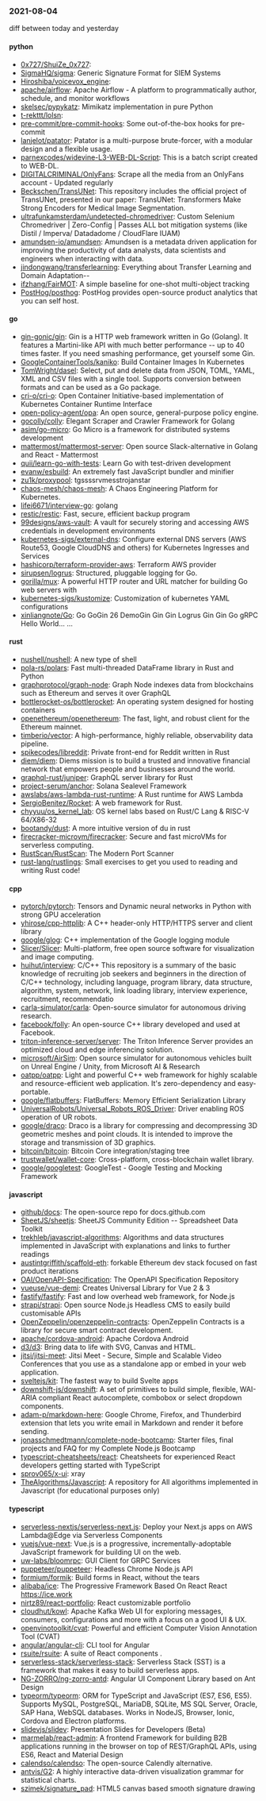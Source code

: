 ### 2021-08-04
diff between today and yesterday

#### python
* [0x727/ShuiZe_0x727](https://github.com/0x727/ShuiZe_0x727): 
* [SigmaHQ/sigma](https://github.com/SigmaHQ/sigma): Generic Signature Format for SIEM Systems
* [Hiroshiba/voicevox_engine](https://github.com/Hiroshiba/voicevox_engine): 
* [apache/airflow](https://github.com/apache/airflow): Apache Airflow - A platform to programmatically author, schedule, and monitor workflows
* [skelsec/pypykatz](https://github.com/skelsec/pypykatz): Mimikatz implementation in pure Python
* [t-rekttt/lolsn](https://github.com/t-rekttt/lolsn): 
* [pre-commit/pre-commit-hooks](https://github.com/pre-commit/pre-commit-hooks): Some out-of-the-box hooks for pre-commit
* [lanjelot/patator](https://github.com/lanjelot/patator): Patator is a multi-purpose brute-forcer, with a modular design and a flexible usage.
* [parnexcodes/widevine-L3-WEB-DL-Script](https://github.com/parnexcodes/widevine-L3-WEB-DL-Script): This is a batch script created to WEB-DL.
* [DIGITALCRIMINAL/OnlyFans](https://github.com/DIGITALCRIMINAL/OnlyFans): Scrape all the media from an OnlyFans account - Updated regularly
* [Beckschen/TransUNet](https://github.com/Beckschen/TransUNet): This repository includes the official project of TransUNet, presented in our paper: TransUNet: Transformers Make Strong Encoders for Medical Image Segmentation.
* [ultrafunkamsterdam/undetected-chromedriver](https://github.com/ultrafunkamsterdam/undetected-chromedriver): Custom Selenium Chromedriver | Zero-Config | Passes ALL bot mitigation systems (like Distil / Imperva/ Datadadome / CloudFlare IUAM)
* [amundsen-io/amundsen](https://github.com/amundsen-io/amundsen): Amundsen is a metadata driven application for improving the productivity of data analysts, data scientists and engineers when interacting with data.
* [jindongwang/transferlearning](https://github.com/jindongwang/transferlearning): Everything about Transfer Learning and Domain Adaptation--
* [ifzhang/FairMOT](https://github.com/ifzhang/FairMOT): A simple baseline for one-shot multi-object tracking
* [PostHog/posthog](https://github.com/PostHog/posthog):  PostHog provides open-source product analytics that you can self host.

#### go
* [gin-gonic/gin](https://github.com/gin-gonic/gin): Gin is a HTTP web framework written in Go (Golang). It features a Martini-like API with much better performance -- up to 40 times faster. If you need smashing performance, get yourself some Gin.
* [GoogleContainerTools/kaniko](https://github.com/GoogleContainerTools/kaniko): Build Container Images In Kubernetes
* [TomWright/dasel](https://github.com/TomWright/dasel): Select, put and delete data from JSON, TOML, YAML, XML and CSV files with a single tool. Supports conversion between formats and can be used as a Go package.
* [cri-o/cri-o](https://github.com/cri-o/cri-o): Open Container Initiative-based implementation of Kubernetes Container Runtime Interface
* [open-policy-agent/opa](https://github.com/open-policy-agent/opa): An open source, general-purpose policy engine.
* [gocolly/colly](https://github.com/gocolly/colly): Elegant Scraper and Crawler Framework for Golang
* [asim/go-micro](https://github.com/asim/go-micro): Go Micro is a framework for distributed systems development
* [mattermost/mattermost-server](https://github.com/mattermost/mattermost-server): Open source Slack-alternative in Golang and React - Mattermost
* [quii/learn-go-with-tests](https://github.com/quii/learn-go-with-tests): Learn Go with test-driven development
* [evanw/esbuild](https://github.com/evanw/esbuild): An extremely fast JavaScript bundler and minifier
* [zu1k/proxypool](https://github.com/zu1k/proxypool): tgssssrvmesstrojanstar
* [chaos-mesh/chaos-mesh](https://github.com/chaos-mesh/chaos-mesh): A Chaos Engineering Platform for Kubernetes.
* [lifei6671/interview-go](https://github.com/lifei6671/interview-go): golang
* [restic/restic](https://github.com/restic/restic): Fast, secure, efficient backup program
* [99designs/aws-vault](https://github.com/99designs/aws-vault): A vault for securely storing and accessing AWS credentials in development environments
* [kubernetes-sigs/external-dns](https://github.com/kubernetes-sigs/external-dns): Configure external DNS servers (AWS Route53, Google CloudDNS and others) for Kubernetes Ingresses and Services
* [hashicorp/terraform-provider-aws](https://github.com/hashicorp/terraform-provider-aws): Terraform AWS provider
* [sirupsen/logrus](https://github.com/sirupsen/logrus): Structured, pluggable logging for Go.
* [gorilla/mux](https://github.com/gorilla/mux): A powerful HTTP router and URL matcher for building Go web servers with 
* [kubernetes-sigs/kustomize](https://github.com/kubernetes-sigs/kustomize): Customization of kubernetes YAML configurations
* [xinliangnote/Go](https://github.com/xinliangnote/Go): Go  GoGin  26 DemoGin Gin Gin  Logrus Gin Gin Go gRPC Hello World... ...

#### rust
* [nushell/nushell](https://github.com/nushell/nushell): A new type of shell
* [pola-rs/polars](https://github.com/pola-rs/polars): Fast multi-threaded DataFrame library in Rust and Python
* [graphprotocol/graph-node](https://github.com/graphprotocol/graph-node): Graph Node indexes data from blockchains such as Ethereum and serves it over GraphQL
* [bottlerocket-os/bottlerocket](https://github.com/bottlerocket-os/bottlerocket): An operating system designed for hosting containers
* [openethereum/openethereum](https://github.com/openethereum/openethereum): The fast, light, and robust client for the Ethereum mainnet.
* [timberio/vector](https://github.com/timberio/vector): A high-performance, highly reliable, observability data pipeline.
* [spikecodes/libreddit](https://github.com/spikecodes/libreddit): Private front-end for Reddit written in Rust
* [diem/diem](https://github.com/diem/diem): Diems mission is to build a trusted and innovative financial network that empowers people and businesses around the world.
* [graphql-rust/juniper](https://github.com/graphql-rust/juniper): GraphQL server library for Rust
* [project-serum/anchor](https://github.com/project-serum/anchor):  Solana Sealevel Framework
* [awslabs/aws-lambda-rust-runtime](https://github.com/awslabs/aws-lambda-rust-runtime): A Rust runtime for AWS Lambda
* [SergioBenitez/Rocket](https://github.com/SergioBenitez/Rocket): A web framework for Rust.
* [chyyuu/os_kernel_lab](https://github.com/chyyuu/os_kernel_lab): OS kernel labs based on Rust/C Lang & RISC-V 64/X86-32
* [bootandy/dust](https://github.com/bootandy/dust): A more intuitive version of du in rust
* [firecracker-microvm/firecracker](https://github.com/firecracker-microvm/firecracker): Secure and fast microVMs for serverless computing.
* [RustScan/RustScan](https://github.com/RustScan/RustScan):  The Modern Port Scanner 
* [rust-lang/rustlings](https://github.com/rust-lang/rustlings):  Small exercises to get you used to reading and writing Rust code!

#### cpp
* [pytorch/pytorch](https://github.com/pytorch/pytorch): Tensors and Dynamic neural networks in Python with strong GPU acceleration
* [yhirose/cpp-httplib](https://github.com/yhirose/cpp-httplib): A C++ header-only HTTP/HTTPS server and client library
* [google/glog](https://github.com/google/glog): C++ implementation of the Google logging module
* [Slicer/Slicer](https://github.com/Slicer/Slicer): Multi-platform, free open source software for visualization and image computing.
* [huihut/interview](https://github.com/huihut/interview):  C/C++ This repository is a summary of the basic knowledge of recruiting job seekers and beginners in the direction of C/C++ technology, including language, program library, data structure, algorithm, system, network, link loading library, interview experience, recruitment, recommendatio
* [carla-simulator/carla](https://github.com/carla-simulator/carla): Open-source simulator for autonomous driving research.
* [facebook/folly](https://github.com/facebook/folly): An open-source C++ library developed and used at Facebook.
* [triton-inference-server/server](https://github.com/triton-inference-server/server): The Triton Inference Server provides an optimized cloud and edge inferencing solution.
* [microsoft/AirSim](https://github.com/microsoft/AirSim): Open source simulator for autonomous vehicles built on Unreal Engine / Unity, from Microsoft AI & Research
* [oatpp/oatpp](https://github.com/oatpp/oatpp): Light and powerful C++ web framework for highly scalable and resource-efficient web application. It's zero-dependency and easy-portable.
* [google/flatbuffers](https://github.com/google/flatbuffers): FlatBuffers: Memory Efficient Serialization Library
* [UniversalRobots/Universal_Robots_ROS_Driver](https://github.com/UniversalRobots/Universal_Robots_ROS_Driver): Driver enabling ROS operation of UR robots.
* [google/draco](https://github.com/google/draco): Draco is a library for compressing and decompressing 3D geometric meshes and point clouds. It is intended to improve the storage and transmission of 3D graphics.
* [bitcoin/bitcoin](https://github.com/bitcoin/bitcoin): Bitcoin Core integration/staging tree
* [trustwallet/wallet-core](https://github.com/trustwallet/wallet-core): Cross-platform, cross-blockchain wallet library.
* [google/googletest](https://github.com/google/googletest): GoogleTest - Google Testing and Mocking Framework

#### javascript
* [github/docs](https://github.com/github/docs): The open-source repo for docs.github.com
* [SheetJS/sheetjs](https://github.com/SheetJS/sheetjs):  SheetJS Community Edition -- Spreadsheet Data Toolkit
* [trekhleb/javascript-algorithms](https://github.com/trekhleb/javascript-algorithms):  Algorithms and data structures implemented in JavaScript with explanations and links to further readings
* [austintgriffith/scaffold-eth](https://github.com/austintgriffith/scaffold-eth):  forkable Ethereum dev stack focused on fast product iterations
* [OAI/OpenAPI-Specification](https://github.com/OAI/OpenAPI-Specification): The OpenAPI Specification Repository
* [vueuse/vue-demi](https://github.com/vueuse/vue-demi):  Creates Universal Library for Vue 2 & 3
* [fastify/fastify](https://github.com/fastify/fastify): Fast and low overhead web framework, for Node.js
* [strapi/strapi](https://github.com/strapi/strapi):  Open source Node.js Headless CMS to easily build customisable APIs
* [OpenZeppelin/openzeppelin-contracts](https://github.com/OpenZeppelin/openzeppelin-contracts): OpenZeppelin Contracts is a library for secure smart contract development.
* [apache/cordova-android](https://github.com/apache/cordova-android): Apache Cordova Android
* [d3/d3](https://github.com/d3/d3): Bring data to life with SVG, Canvas and HTML. 
* [jitsi/jitsi-meet](https://github.com/jitsi/jitsi-meet): Jitsi Meet - Secure, Simple and Scalable Video Conferences that you use as a standalone app or embed in your web application.
* [sveltejs/kit](https://github.com/sveltejs/kit): The fastest way to build Svelte apps
* [downshift-js/downshift](https://github.com/downshift-js/downshift):  A set of primitives to build simple, flexible, WAI-ARIA compliant React autocomplete, combobox or select dropdown components.
* [adam-p/markdown-here](https://github.com/adam-p/markdown-here): Google Chrome, Firefox, and Thunderbird extension that lets you write email in Markdown and render it before sending.
* [jonasschmedtmann/complete-node-bootcamp](https://github.com/jonasschmedtmann/complete-node-bootcamp): Starter files, final projects and FAQ for my Complete Node.js Bootcamp
* [typescript-cheatsheets/react](https://github.com/typescript-cheatsheets/react): Cheatsheets for experienced React developers getting started with TypeScript
* [sprov065/x-ui](https://github.com/sprov065/x-ui):  xray 
* [TheAlgorithms/Javascript](https://github.com/TheAlgorithms/Javascript): A repository for All algorithms implemented in Javascript (for educational purposes only)

#### typescript
* [serverless-nextjs/serverless-next.js](https://github.com/serverless-nextjs/serverless-next.js):  Deploy your Next.js apps on AWS Lambda@Edge via Serverless Components
* [vuejs/vue-next](https://github.com/vuejs/vue-next):  Vue.js is a progressive, incrementally-adoptable JavaScript framework for building UI on the web.
* [uw-labs/bloomrpc](https://github.com/uw-labs/bloomrpc): GUI Client for GRPC Services
* [puppeteer/puppeteer](https://github.com/puppeteer/puppeteer): Headless Chrome Node.js API
* [formium/formik](https://github.com/formium/formik): Build forms in React, without the tears 
* [alibaba/ice](https://github.com/alibaba/ice):  The Progressive Framework Based On React React https://ice.work
* [nirtz89/react-portfolio](https://github.com/nirtz89/react-portfolio): React customizable portfolio
* [cloudhut/kowl](https://github.com/cloudhut/kowl): Apache Kafka Web UI for exploring messages, consumers, configurations and more with a focus on a good UI & UX.
* [openvinotoolkit/cvat](https://github.com/openvinotoolkit/cvat): Powerful and efficient Computer Vision Annotation Tool (CVAT)
* [angular/angular-cli](https://github.com/angular/angular-cli): CLI tool for Angular
* [rsuite/rsuite](https://github.com/rsuite/rsuite):  A suite of React components .
* [serverless-stack/serverless-stack](https://github.com/serverless-stack/serverless-stack):  Serverless Stack (SST) is a framework that makes it easy to build serverless apps.
* [NG-ZORRO/ng-zorro-antd](https://github.com/NG-ZORRO/ng-zorro-antd): Angular UI Component Library based on Ant Design
* [typeorm/typeorm](https://github.com/typeorm/typeorm): ORM for TypeScript and JavaScript (ES7, ES6, ES5). Supports MySQL, PostgreSQL, MariaDB, SQLite, MS SQL Server, Oracle, SAP Hana, WebSQL databases. Works in NodeJS, Browser, Ionic, Cordova and Electron platforms.
* [slidevjs/slidev](https://github.com/slidevjs/slidev): Presentation Slides for Developers (Beta)
* [marmelab/react-admin](https://github.com/marmelab/react-admin): A frontend Framework for building B2B applications running in the browser on top of REST/GraphQL APIs, using ES6, React and Material Design
* [calendso/calendso](https://github.com/calendso/calendso): The open-source Calendly alternative.
* [antvis/G2](https://github.com/antvis/G2):  A highly interactive data-driven visualization grammar for statistical charts.
* [szimek/signature_pad](https://github.com/szimek/signature_pad): HTML5 canvas based smooth signature drawing
